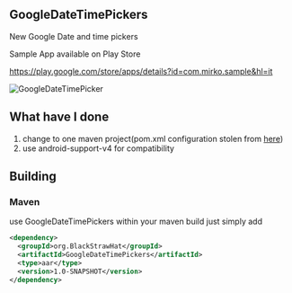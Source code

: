 ## GoogleDateTimePickers

New Google Date and time pickers

Sample App available on Play Store

https://play.google.com/store/apps/details?id=com.mirko.sample&hl=it

![GoogleDateTimePicker](https://github.com/Mirkoddd/GoogleDateTimePickers/raw/master/extras/image_1.png)

## What have I done

1. change to one maven project(pom.xml configuration stolen from [here](https://github.com/square/android-times-square))
1. use android-support-v4 for compatibility

## Building 

### Maven

use GoogleDateTimePickers within your maven build just simply add

```xml
<dependency>
  <groupId>org.BlackStrawHat</groupId>
  <artifactId>GoogleDateTimePickers</artifactId>
  <type>aar</type>
  <version>1.0-SNAPSHOT</version>
</dependency>
```
